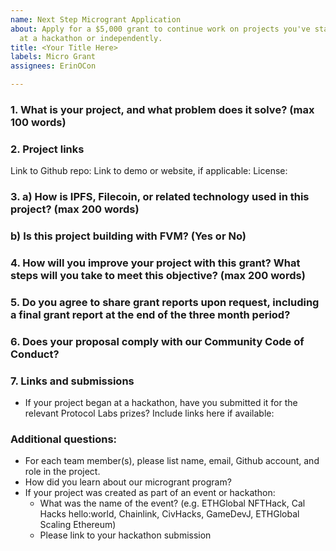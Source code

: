 ```yaml
---
name: Next Step Microgrant Application
about: Apply for a $5,000 grant to continue work on projects you've started either
  at a hackathon or independently.
title: <Your Title Here>
labels: Micro Grant
assignees: ErinOCon

---
```


### 1. What is your project, and what problem does it solve? (max 100 words)
<!-- Description of your project built with Filecoin or closely related technologies (libp2p, ipfs, ipld, OrbitDB, Textile, NFT.storage, Web3.storage, Estuary, etc.) -->

### 2. Project links
  
Link to Github repo:
Link to demo or website, if applicable:
License:

<!-- This grant type is intended to support projects that have a working prototype and wish to take the next steps. MIT, APACHE2, or GPL license for code or [CC-BY-SA 3.0](https://ipfs.io/ipfs/QmVreNvKsQmQZ83T86cWSjPu2vR3yZHGPm5jnxFuunEB9u) license for content must be applied to the current project and all work funded via this microgrant. -->
  
### 3. a) How is IPFS, Filecoin, or related technology used in this project? (max 200 words)
<!-- Outline your project's technical design, including details of how it uses IPFS, Filecoin, or related technologies include any APIs, services, or tools -->
###    b) Is this project building with FVM? (Yes or No)
  
### 4. How will you improve your project with this grant? What steps will you take to meet this objective? (max 200 words)
<!-- Clear and concise description of the planned next step(s) or improvements for which you are seeking grant support -->

### 5. Do you agree to share grant reports upon request, including a final grant report at the end of the three month period?
<!-- Report content may include progress or results of your microgrant-funded work, any Filecoin technical or usage guidance requests, and a description of your experience building on Filecoin, including any challenges or shortcomings encountered. -->
  
### 6. Does your proposal comply with our Community Code of Conduct?
<!-- Please read the [Filecoin Code of Conduct](https://github.com/filecoin-project/community/blob/master/CODE_OF_CONDUCT.md) and make sure your project is in compliance -->

### 7. Links and submissions
* If your project began at a hackathon, have you submitted it for the relevant Protocol Labs prizes? Include links here if available:
  
### Additional questions:
* For each team member(s), please list name, email, Github account, and role in the project.
* How did you learn about our microgrant program?
* If your project was created as part of an event or hackathon:
  * What was the name of the event? (e.g. ETHGlobal NFTHack, Cal Hacks hello:world, Chainlink, CivHacks, GameDevJ, ETHGlobal Scaling Ethereum)
  * Please link to your hackathon submission
